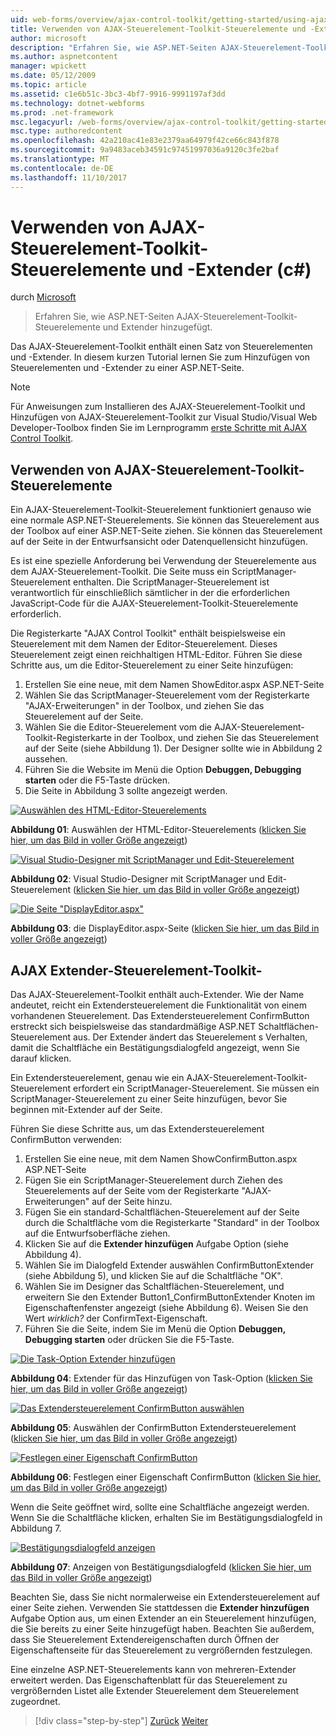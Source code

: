 ```yaml
---
uid: web-forms/overview/ajax-control-toolkit/getting-started/using-ajax-control-toolkit-controls-and-control-extenders-cs
title: Verwenden von AJAX-Steuerelement-Toolkit-Steuerelemente und -Extender (c#) | Microsoft Docs
author: microsoft
description: "Erfahren Sie, wie ASP.NET-Seiten AJAX-Steuerelement-Toolkit-Steuerelemente und Extender hinzugefügt."
ms.author: aspnetcontent
manager: wpickett
ms.date: 05/12/2009
ms.topic: article
ms.assetid: c1e6b51c-3bc3-4bf7-9916-9991197af3dd
ms.technology: dotnet-webforms
ms.prod: .net-framework
msc.legacyurl: /web-forms/overview/ajax-control-toolkit/getting-started/using-ajax-control-toolkit-controls-and-control-extenders-cs
msc.type: authoredcontent
ms.openlocfilehash: 42a210ac41e83e2379aa64979f42ce66c843f878
ms.sourcegitcommit: 9a9483aceb34591c97451997036a9120c3fe2baf
ms.translationtype: MT
ms.contentlocale: de-DE
ms.lasthandoff: 11/10/2017
---
```

<a name="using-ajax-control-toolkit-controls-and-control-extenders-c"></a>Verwenden von AJAX-Steuerelement-Toolkit-Steuerelemente und -Extender (c#)
====================
durch [Microsoft](https://github.com/microsoft)

> Erfahren Sie, wie ASP.NET-Seiten AJAX-Steuerelement-Toolkit-Steuerelemente und Extender hinzugefügt.


Das AJAX-Steuerelement-Toolkit enthält einen Satz von Steuerelementen und -Extender. In diesem kurzen Tutorial lernen Sie zum Hinzufügen von Steuerelementen und -Extender zu einer ASP.NET-Seite.

> [!NOTE] 
> 
> Für Anweisungen zum Installieren des AJAX-Steuerelement-Toolkit und Hinzufügen von AJAX-Steuerelement-Toolkit zur Visual Studio/Visual Web Developer-Toolbox finden Sie im Lernprogramm [erste Schritte mit AJAX Control Toolkit](get-started-with-the-ajax-control-toolkit-cs.md).


## <a name="using-ajax-control-toolkit-controls"></a>Verwenden von AJAX-Steuerelement-Toolkit-Steuerelemente

Ein AJAX-Steuerelement-Toolkit-Steuerelement funktioniert genauso wie eine normale ASP.NET-Steuerelements. Sie können das Steuerelement aus der Toolbox auf einer ASP.NET-Seite ziehen. Sie können das Steuerelement auf der Seite in der Entwurfsansicht oder Datenquellensicht hinzufügen.

Es ist eine spezielle Anforderung bei Verwendung der Steuerelemente aus dem AJAX-Steuerelement-Toolkit. Die Seite muss ein ScriptManager-Steuerelement enthalten. Die ScriptManager-Steuerelement ist verantwortlich für einschließlich sämtlicher in der die erforderlichen JavaScript-Code für die AJAX-Steuerelement-Toolkit-Steuerelemente erforderlich.

Die Registerkarte "AJAX Control Toolkit" enthält beispielsweise ein Steuerelement mit dem Namen der Editor-Steuerelement. Dieses Steuerelement zeigt einen reichhaltigen HTML-Editor. Führen Sie diese Schritte aus, um die Editor-Steuerelement zu einer Seite hinzufügen:

1. Erstellen Sie eine neue, mit dem Namen ShowEditor.aspx ASP.NET-Seite
2. Wählen Sie das ScriptManager-Steuerelement vom der Registerkarte "AJAX-Erweiterungen" in der Toolbox, und ziehen Sie das Steuerelement auf der Seite.
3. Wählen Sie die Editor-Steuerelement vom die AJAX-Steuerelement-Toolkit-Registerkarte in der Toolbox, und ziehen Sie das Steuerelement auf der Seite (siehe Abbildung 1). Der Designer sollte wie in Abbildung 2 aussehen.
4. Führen Sie die Website im Menü die Option **Debuggen, Debugging starten** oder die F5-Taste drücken.
5. Die Seite in Abbildung 3 sollte angezeigt werden.


[![Auswählen des HTML-Editor-Steuerelements](using-ajax-control-toolkit-controls-and-control-extenders-cs/_static/image1.jpg)](using-ajax-control-toolkit-controls-and-control-extenders-cs/_static/image1.png)

**Abbildung 01**: Auswählen der HTML-Editor-Steuerelements ([klicken Sie hier, um das Bild in voller Größe angezeigt](using-ajax-control-toolkit-controls-and-control-extenders-cs/_static/image2.png))


[![Visual Studio-Designer mit ScriptManager und Edit-Steuerelement](using-ajax-control-toolkit-controls-and-control-extenders-cs/_static/image2.jpg)](using-ajax-control-toolkit-controls-and-control-extenders-cs/_static/image3.png)

**Abbildung 02**: Visual Studio-Designer mit ScriptManager und Edit-Steuerelement ([klicken Sie hier, um das Bild in voller Größe angezeigt](using-ajax-control-toolkit-controls-and-control-extenders-cs/_static/image4.png))


[![Die Seite "DisplayEditor.aspx"](using-ajax-control-toolkit-controls-and-control-extenders-cs/_static/image3.jpg)](using-ajax-control-toolkit-controls-and-control-extenders-cs/_static/image5.png)

**Abbildung 03**: die DisplayEditor.aspx-Seite ([klicken Sie hier, um das Bild in voller Größe angezeigt](using-ajax-control-toolkit-controls-and-control-extenders-cs/_static/image6.png))


## <a name="using-ajax-control-toolkit-control-extenders"></a>AJAX Extender-Steuerelement-Toolkit-

Das AJAX-Steuerelement-Toolkit enthält auch-Extender. Wie der Name andeutet, reicht ein Extendersteuerelement die Funktionalität von einem vorhandenen Steuerelement. Das Extendersteuerelement ConfirmButton erstreckt sich beispielsweise das standardmäßige ASP.NET Schaltflächen-Steuerelement aus. Der Extender ändert das Steuerelement s Verhalten, damit die Schaltfläche ein Bestätigungsdialogfeld angezeigt, wenn Sie darauf klicken.

Ein Extendersteuerelement, genau wie ein AJAX-Steuerelement-Toolkit-Steuerelement erfordert ein ScriptManager-Steuerelement. Sie müssen ein ScriptManager-Steuerelement zu einer Seite hinzufügen, bevor Sie beginnen mit-Extender auf der Seite.

Führen Sie diese Schritte aus, um das Extendersteuerelement ConfirmButton verwenden:

1. Erstellen Sie eine neue, mit dem Namen ShowConfirmButton.aspx ASP.NET-Seite
2. Fügen Sie ein ScriptManager-Steuerelement durch Ziehen des Steuerelements auf der Seite vom der Registerkarte "AJAX-Erweiterungen" auf der Seite hinzu.
3. Fügen Sie ein standard-Schaltflächen-Steuerelement auf der Seite durch die Schaltfläche vom die Registerkarte "Standard" in der Toolbox auf die Entwurfsoberfläche ziehen.
4. Klicken Sie auf die **Extender hinzufügen** Aufgabe Option (siehe Abbildung 4).
5. Wählen Sie im Dialogfeld Extender auswählen ConfirmButtonExtender (siehe Abbildung 5), und klicken Sie auf die Schaltfläche "OK".
6. Wählen Sie im Designer das Schaltflächen-Steuerelement, und erweitern Sie den Extender Button1\_ConfirmButtonExtender Knoten im Eigenschaftenfenster angezeigt (siehe Abbildung 6). Weisen Sie den Wert *wirklich?* der ConfirmText-Eigenschaft.
7. Führen Sie die Seite, indem Sie im Menü die Option **Debuggen, Debugging starten** oder drücken Sie die F5-Taste.


[![Die Task-Option Extender hinzufügen](using-ajax-control-toolkit-controls-and-control-extenders-cs/_static/image4.jpg)](using-ajax-control-toolkit-controls-and-control-extenders-cs/_static/image7.png)

**Abbildung 04**: Extender für das Hinzufügen von Task-Option ([klicken Sie hier, um das Bild in voller Größe angezeigt](using-ajax-control-toolkit-controls-and-control-extenders-cs/_static/image8.png))


[![Das Extendersteuerelement ConfirmButton auswählen](using-ajax-control-toolkit-controls-and-control-extenders-cs/_static/image5.jpg)](using-ajax-control-toolkit-controls-and-control-extenders-cs/_static/image9.png)

**Abbildung 05**: Auswählen der ConfirmButton Extendersteuerelement ([klicken Sie hier, um das Bild in voller Größe angezeigt](using-ajax-control-toolkit-controls-and-control-extenders-cs/_static/image10.png))


[![Festlegen einer Eigenschaft ConfirmButton](using-ajax-control-toolkit-controls-and-control-extenders-cs/_static/image6.jpg)](using-ajax-control-toolkit-controls-and-control-extenders-cs/_static/image11.png)

**Abbildung 06**: Festlegen einer Eigenschaft ConfirmButton ([klicken Sie hier, um das Bild in voller Größe angezeigt](using-ajax-control-toolkit-controls-and-control-extenders-cs/_static/image12.png))


Wenn die Seite geöffnet wird, sollte eine Schaltfläche angezeigt werden. Wenn Sie die Schaltfläche klicken, erhalten Sie im Bestätigungsdialogfeld in Abbildung 7.


[![Bestätigungsdialogfeld anzeigen](using-ajax-control-toolkit-controls-and-control-extenders-cs/_static/image7.jpg)](using-ajax-control-toolkit-controls-and-control-extenders-cs/_static/image13.png)

**Abbildung 07**: Anzeigen von Bestätigungsdialogfeld ([klicken Sie hier, um das Bild in voller Größe angezeigt](using-ajax-control-toolkit-controls-and-control-extenders-cs/_static/image14.png))


Beachten Sie, dass Sie nicht normalerweise ein Extendersteuerelement auf einer Seite ziehen. Verwenden Sie stattdessen die **Extender hinzufügen** Aufgabe Option aus, um einen Extender an ein Steuerelement hinzufügen, die Sie bereits zu einer Seite hinzugefügt haben. Beachten Sie außerdem, dass Sie Steuerelement Extendereigenschaften durch Öffnen der Eigenschaftenseite für das Steuerelement zu vergrößernden festzulegen.

Eine einzelne ASP.NET-Steuerelements kann von mehreren-Extender erweitert werden. Das Eigenschaftenblatt für das Steuerelement zu vergrößernden Listet alle Extender Steuerelement dem Steuerelement zugeordnet.

>[!div class="step-by-step"]
[Zurück](get-started-with-the-ajax-control-toolkit-cs.md)
[Weiter](creating-a-custom-ajax-control-toolkit-control-extender-cs.md)

